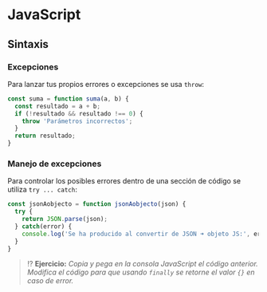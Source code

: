 # JavaScript
## Sintaxis

### Excepciones

Para lanzar tus propios errores o excepciones se usa `throw`:

```js
const suma = function suma(a, b) {
  const resultado = a + b;
  if (!resultado && resultado !== 0) {
    throw 'Parámetros incorrectos';
  }
  return resultado;
}
```

### Manejo de excepciones

Para controlar los posibles errores dentro de una sección de código se utiliza `try ... catch`:

```js
const jsonAobjecto = function jsonAobjecto(json) {
  try {
    return JSON.parse(json);
  } catch(error) {
    console.log('Se ha producido al convertir de JSON ➜ objeto JS:', error);
  }
}
```

> ⁉️ **Ejercicio:** _Copia y pega en la consola JavaScript el código anterior. Modifica el código para que usando `finally` se retorne el valor `{}` en caso de error._

